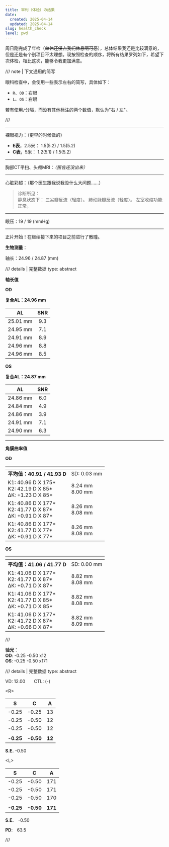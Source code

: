 ```yaml
---
title: 审判（体检）の结果
date: 
  created: 2025-04-14
  updated: 2025-04-14
slug: health_check
level: pwd
---
```


周日刚完成了年检（~~单休还侵占我们休息啊可恶~~），总体结果我还是比较满意的，但是还是有个别项目不太理想。现按照检查的顺序，将所有结果罗列如下，希望下次体检，相比这次，能够令我更加满意。

<!-- more -->

/// note | 下文通用的简写

眼科检查中，会使用一些表示左右的简写，具体如下：

- `R`、`OD`：右眼
- `L`、`OS`：右眼

若有使用`/`分隔，而没有其他标注的两个数值，默认为"右 / 左"。

///

---

<!-- 身高：181.5 (cm)   -->
<!-- 体重：61.2 (kg) -->
<!-- 血压：忘了 正常就是了 -->

裸眼视力：（更早的时候做的）

- **E表**，2.5米： 1.5(5.2) / 1.5(5.2)
- **C表**，5米： 1.2(5.1) / 1.5(5.2)

---

胸部CT平扫、头颅MRI：*（报告还没出来）*

---

心脏彩超：（那个医生跟我说我没什么大问题......）

> 诊断所见：  
静息状态下： 三尖瓣反流（轻度）。 肺动脉瓣反流（轻度）。 左室收缩功能正常。

---

眼压：19 / 19 (mmHg)

---

正片开始！在继续接下来的项目之前进行了散瞳。

**生物测量**：

轴长：24.96 / 24.87 (mm)

/// details | 完整数据
    type: abstract

**轴长值**

**OD**

**复合AL：24.96 mm**

| AL | SNR |
| :---: | :---: |
| 25.01 mm | 9.3 |
| 24.95 mm | 7.1 |
| 24.91 mm | 8.9 |
| 24.96 mm | 8.8 |
| 24.96 mm | 8.5 |

**OS**

**复合AL：24.87 mm**

| AL | SNR |
| :---: | :---: |
| 24.86 mm | 6.0 |
| 24.84 mm | 4.9 |
| 24.86 mm | 3.9 |
| 24.91 mm | 7.1 |
| 24.90 mm | 6.3 |

---

**角膜曲率值**

**OD**

| <!-- --> | <!-- --> |
| --- | --- |
| **平均值：40.91 / 41.93 D** | SD: 0.03 mm |
| K1: 40.96 D X 175\*<br/>K2: 42.19 D X 85\*<br/>ΔK: +1.23 D X 85\* | 8.24 mm<br/>8.00 mm<br/> |
| K1: 40.86 D X 177\*<br/>K2: 41.77 D X 87\*<br/>ΔK: +0.91 D X 87\* | 8.26 mm<br/>8.08 mm<br/> |
| K1: 40.86 D X 177\*<br/>K2: 41.77 D X 77\*<br/>ΔK: +0.91 D X 77\* | 8.26 mm<br/>8.08 mm<br/> |

**OS**

| <!-- --> | <!-- --> |
| --- | --- |
| **平均值：41.06 / 41.77 D** | SD: 0.00 mm |
| K1: 41.06 D X 177\*<br/>K2: 41.77 D X 87\*<br/>ΔK: +0.71 D X 87\* | 8.82 mm<br/>8.08 mm<br/> |
| K1: 41.06 D X 177\*<br/>K2: 41.77 D X 85\*<br/>ΔK: +0.71 D X 85\* | 8.82 mm<br/>8.08 mm<br/> |
| K1: 41.06 D X 177\*<br/>K2: 41.72 D X 87\*<br/>ΔK: +0.66 D X 87\* | 8.82 mm<br/>8.09 mm<br/> |

///

**验光**：  
**OD**: -0.25 -0.50 x12  
**OS**: -0.25 -0.50 x171

/// details | 完整数据
    type: abstract

VD: 12.00&emsp;&emsp;CTL: (-)

<R\>

| S | C | A |
| :---: | :---: | :---: |
| -0.25 | -0.25 | 13 |
| -0.25 | -0.50 | 12 |
| -0.25 | -0.50 | 12 |
| <!-- --> | <!-- --> |
| **-0.25** | **-0.50** | **12** |

**S.E.**  -0.50

<L\>

| S | C | A |
| :---: | :---: | :---: |
| -0.25 | -0.50 | 171 |
| -0.25 | -0.50 | 171 |
| -0.25 | -0.50 | 170 |
| <!-- --> | <!-- --> |
| **-0.25** | **-0.50** | **171** |

**S.E.**&emsp;-0.50

**PD**:&emsp;63.5

///
